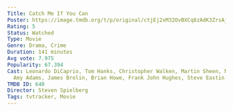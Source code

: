 ```yaml
---
Title: Catch Me If You Can
Poster: https://image.tmdb.org/t/p/original/ctjEj2xM32OvBXCq8zAdK3ZrsAj.jpg
Rating: 5
Status: Watched
Type: Movie
Genre: Drama, Crime
Duration: 141 minutes
Avg vote: 7.975
Popularity: 67.394
Cast: Leonardo DiCaprio, Tom Hanks, Christopher Walken, Martin Sheen, Nathalie Baye,
  Amy Adams, James Brolin, Brian Howe, Frank John Hughes, Steve Eastin
TMDB ID: 640
Director: Steven Spielberg
Tags: tvtracker, Movie
---
```

